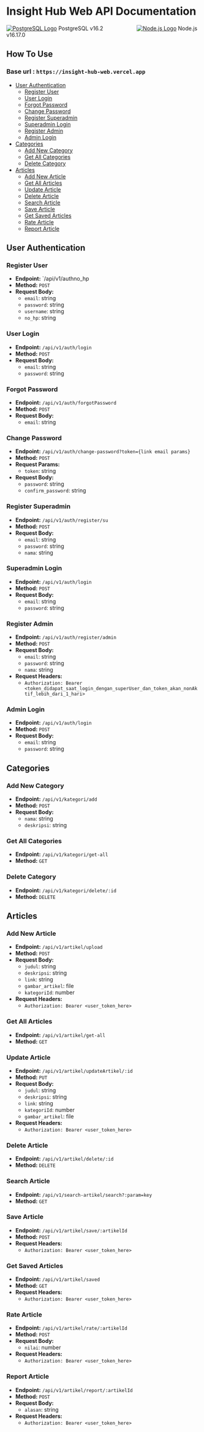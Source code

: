 # Insight Hub Web API Documentation

[![PostgreSQL Logo](https://img.icons8.com/color/24/000000/postgreesql.png)](#) PostgreSQL v16.2 
&ensp;&ensp;&ensp;&ensp;&ensp;&ensp;&ensp;&ensp;&ensp;&ensp;&ensp;&ensp;[![Node.js Logo](https://img.icons8.com/color/24/000000/nodejs.png)](#) Node.js v16.17.0


## How To Use
### Base url : `https://insight-hub-web.vercel.app`
- [User Authentication](#user-authentication)
  - [Register User](#register-user)
  - [User Login](#user-login)
  - [Forgot Password](#forgot-password)
  - [Change Password](#change-password)
  - [Register Superadmin](#register-superadmin)
  - [Superadmin Login](#superadmin-login)
  - [Register Admin](#register-admin)
  - [Admin Login](#admin-login)
- [Categories](#categories)
  - [Add New Category](#add-new-category)
  - [Get All Categories](#get-all-categories)
  - [Delete Category](#delete-category)
- [Articles](#articles)
  - [Add New Article](#add-new-article)
  - [Get All Articles](#get-all-articles)
  - [Update Article](#update-article)
  - [Delete Article](#delete-article)
  - [Search Article](#search-article)
  - [Save Article](#save-article)
  - [Get Saved Articles](#get-saved-articles)
  - [Rate Article](#rate-article)
  - [Report Article](#report-article)

## User Authentication

### Register User
- **Endpoint:** `/api/v1/authno_hp
- **Method:** `POST`
- **Request Body:**
  - `email`: string
  - `password`: string
  - `username`: string
  - `no_hp`: string

### User Login
- **Endpoint:** `/api/v1/auth/login`
- **Method:** `POST`
- **Request Body:**
  - `email`: string
  - `password`: string

### Forgot Password
- **Endpoint:** `/api/v1/auth/forgotPassword`
- **Method:** `POST`
- **Request Body:**
  - `email`: string

### Change Password
- **Endpoint:** `/api/v1/auth/change-password?token={link email params}`
- **Method:** `POST`
- **Request Params:**
  - `token`: string
- **Request Body:**
  - `password`: string
  - `confirm_password`: string

### Register Superadmin
- **Endpoint:** `/api/v1/auth/register/su`
- **Method:** `POST`
- **Request Body:**
  - `email`: string
  - `password`: string
  - `nama`: string

### Superadmin Login
- **Endpoint:** `/api/v1/auth/login`
- **Method:** `POST`
- **Request Body:**
  - `email`: string
  - `password`: string

### Register Admin
- **Endpoint:** `/api/v1/auth/register/admin`
- **Method:** `POST`
- **Request Body:**
  - `email`: string
  - `password`: string
  - `nama`: string
- **Request Headers:**
  - `Authorization: Bearer <token_didapat_saat_login_dengan_superUser_dan_token_akan_nonAktif_lebih_dari_1_hari>`

### Admin Login
- **Endpoint:** `/api/v1/auth/login`
- **Method:** `POST`
- **Request Body:**
  - `email`: string
  - `password`: string

## Categories

### Add New Category
- **Endpoint:** `/api/v1/kategori/add`
- **Method:** `POST`
- **Request Body:**
  - `nama`: string
  - `deskripsi`: string

### Get All Categories
- **Endpoint:** `/api/v1/kategori/get-all`
- **Method:** `GET`

### Delete Category
- **Endpoint:** `/api/v1/kategori/delete/:id`
- **Method:** `DELETE`

## Articles

### Add New Article
- **Endpoint:** `/api/v1/artikel/upload`
- **Method:** `POST`
- **Request Body:**
  - `judul`: string
  - `deskripsi`: string
  - `link`: string
  - `gambar_artikel`: file
  - `kategoriId`: number
- **Request Headers:**
  - `Authorization: Bearer <user_token_here>`

### Get All Articles
- **Endpoint:** `/api/v1/artikel/get-all`
- **Method:** `GET`

### Update Article
- **Endpoint:** `/api/v1/artikel/updateArtikel/:id`
- **Method:** `PUT`
- **Request Body:**
  - `judul`: string
  - `deskripsi`: string
  - `link`: string
  - `kategoriId`: number
  - `gambar_artikel`: file
- **Request Headers:**
  - `Authorization: Bearer <user_token_here>`

### Delete Article
- **Endpoint:** `/api/v1/artikel/delete/:id`
- **Method:** `DELETE`

### Search Article
- **Endpoint:** `/api/v1/search-artikel/search?:param=key`
- **Method:** `GET`

### Save Article
- **Endpoint:** `/api/v1/artikel/save/:artikelId`
- **Method:** `POST`
- **Request Headers:**
  - `Authorization: Bearer <user_token_here>`

### Get Saved Articles
- **Endpoint:** `/api/v1/artikel/saved`
- **Method:** `GET`
- **Request Headers:**
  - `Authorization: Bearer <user_token_here>`

### Rate Article
- **Endpoint:** `/api/v1/artikel/rate/:artikelId`
- **Method:** `POST`
- **Request Body:**
  - `nilai`: number
- **Request Headers:**
  - `Authorization: Bearer <user_token_here>`

### Report Article
- **Endpoint:** `/api/v1/artikel/report/:artikelId`
- **Method:** `POST`
- **Request Body:**
  - `alasan`: string
- **Request Headers:**
  - `Authorization: Bearer <user_token_here>`
